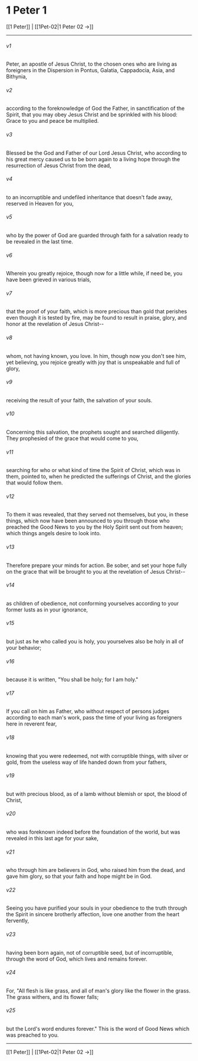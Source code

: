 # 1 Peter 1

[[1 Peter]] | [[1Pet-02|1 Peter 02 →]]
***



###### v1 
Peter, an apostle of Jesus Christ, to the chosen ones who are living as foreigners in the Dispersion in Pontus, Galatia, Cappadocia, Asia, and Bithynia, 

###### v2 
according to the foreknowledge of God the Father, in sanctification of the Spirit, that you may obey Jesus Christ and be sprinkled with his blood: Grace to you and peace be multiplied. 

###### v3 
Blessed be the God and Father of our Lord Jesus Christ, who according to his great mercy caused us to be born again to a living hope through the resurrection of Jesus Christ from the dead, 

###### v4 
to an incorruptible and undefiled inheritance that doesn't fade away, reserved in Heaven for you, 

###### v5 
who by the power of God are guarded through faith for a salvation ready to be revealed in the last time. 

###### v6 
Wherein you greatly rejoice, though now for a little while, if need be, you have been grieved in various trials, 

###### v7 
that the proof of your faith, which is more precious than gold that perishes even though it is tested by fire, may be found to result in praise, glory, and honor at the revelation of Jesus Christ-- 

###### v8 
whom, not having known, you love. In him, though now you don't see him, yet believing, you rejoice greatly with joy that is unspeakable and full of glory, 

###### v9 
receiving the result of your faith, the salvation of your souls. 

###### v10 
Concerning this salvation, the prophets sought and searched diligently. They prophesied of the grace that would come to you, 

###### v11 
searching for who or what kind of time the Spirit of Christ, which was in them, pointed to, when he predicted the sufferings of Christ, and the glories that would follow them. 

###### v12 
To them it was revealed, that they served not themselves, but you, in these things, which now have been announced to you through those who preached the Good News to you by the Holy Spirit sent out from heaven; which things angels desire to look into. 

###### v13 
Therefore prepare your minds for action. Be sober, and set your hope fully on the grace that will be brought to you at the revelation of Jesus Christ-- 

###### v14 
as children of obedience, not conforming yourselves according to your former lusts as in your ignorance, 

###### v15 
but just as he who called you is holy, you yourselves also be holy in all of your behavior; 

###### v16 
because it is written, "You shall be holy; for I am holy." 

###### v17 
If you call on him as Father, who without respect of persons judges according to each man's work, pass the time of your living as foreigners here in reverent fear, 

###### v18 
knowing that you were redeemed, not with corruptible things, with silver or gold, from the useless way of life handed down from your fathers, 

###### v19 
but with precious blood, as of a lamb without blemish or spot, the blood of Christ, 

###### v20 
who was foreknown indeed before the foundation of the world, but was revealed in this last age for your sake, 

###### v21 
who through him are believers in God, who raised him from the dead, and gave him glory, so that your faith and hope might be in God. 

###### v22 
Seeing you have purified your souls in your obedience to the truth through the Spirit in sincere brotherly affection, love one another from the heart fervently, 

###### v23 
having been born again, not of corruptible seed, but of incorruptible, through the word of God, which lives and remains forever. 

###### v24 
For, "All flesh is like grass, and all of man's glory like the flower in the grass. The grass withers, and its flower falls; 

###### v25 
but the Lord's word endures forever." This is the word of Good News which was preached to you.

***
[[1 Peter]] | [[1Pet-02|1 Peter 02 →]]
